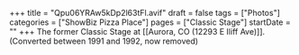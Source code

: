 +++
title = "Qpu06YRAw5kDp2l63tFl.avif"
draft = false
tags = ["Photos"]
categories = ["ShowBiz Pizza Place"]
pages = ["Classic Stage"]
startDate = ""
+++
The former Classic Stage at [[Aurora, CO (12293 E Iliff Ave)]]. (Converted between 1991 and 1992, now removed)
